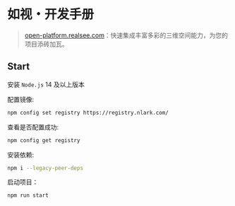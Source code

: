# 如视・开发手册

> [open-platform.realsee.com](https://open-platform.realsee.com)：快速集成丰富多彩的三维空间能力，为您的项目添砖加瓦。

## Start

安装 `Node.js` 14 及以上版本

配置镜像:

```bash
npm config set registry https://registry.nlark.com/
```

查看是否配置成功:

```bash
npm config get registry
```

安装依赖:

```bash
npm i --legacy-peer-deps
```

启动项目：

```bash
npm run start
```
